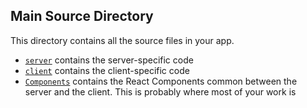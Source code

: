 ## Main Source Directory

This directory contains all the source files in your app.

- [`server`](./server) contains the server-specific code
- [`client`](./client) contains the client-specific code
- [`Components`](./Components) contains the React Components common between the server and the client. This is probably where most of your work is